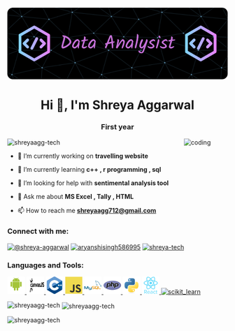 ![logo](https://github.com/shreyaagg-tech/shreya-/blob/main/github-header-image.png)

<h1 align="center">Hi 👋, I'm Shreya Aggarwal</h1>
<h3 align="center">First year</h3>

<img align="right" alt="coding" width=100 border radius=10 src="https://media.tenor.com/6JptszQgCnkAAAAm/text-work.webp">
<p align="left"> <img src="https://komarev.com/ghpvc/?username=shreyaagg-tech&label=Profile%20views&color=0e75b6&style=flat" alt="shreyaagg-tech" /> </p>

- 🔭 I’m currently working on **travelling website**

- 🌱 I’m currently learning **c++ , r programming , sql**

- 🤝 I’m looking for help with **sentimental analysis tool**

- 💬 Ask me about **MS Excel , Tally , HTML**

- 📫 How to reach me **shreyaagg712@gmail.com**

<h3 align="left">Connect with me:</h3>
<p align="left">
<a href="https://codepen.io/@shreya-aggarwal" target="blank"><img align="center" src="https://raw.githubusercontent.com/rahuldkjain/github-profile-readme-generator/master/src/images/icons/Social/codepen.svg" alt="@shreya-aggarwal" height="30" width="40" /></a>
<a href="https://kaggle.com/aryanshisingh586995" target="blank"><img align="center" src="https://raw.githubusercontent.com/rahuldkjain/github-profile-readme-generator/master/src/images/icons/Social/kaggle.svg" alt="aryanshisingh586995" height="30" width="40" /></a>
<a href="https://www.leetcode.com/shreya-tech" target="blank"><img align="center" src="https://raw.githubusercontent.com/rahuldkjain/github-profile-readme-generator/master/src/images/icons/Social/leet-code.svg" alt="shreya-tech" height="30" width="40" /></a>
</p>

<h3 align="left">Languages and Tools:</h3>
<p align="left"> <a href="https://developer.android.com" target="_blank" rel="noreferrer"> <img src="https://raw.githubusercontent.com/devicons/devicon/master/icons/android/android-original-wordmark.svg" alt="android" width="40" height="40"/> </a> <a href="https://canvasjs.com" target="_blank" rel="noreferrer"> <img src="https://raw.githubusercontent.com/Hardik0307/Hardik0307/master/assets/canvasjs-charts.svg" alt="canvasjs" width="40" height="40"/> </a> <a href="https://www.w3schools.com/cpp/" target="_blank" rel="noreferrer"> <img src="https://raw.githubusercontent.com/devicons/devicon/master/icons/cplusplus/cplusplus-original.svg" alt="cplusplus" width="40" height="40"/> </a> <a href="https://developer.mozilla.org/en-US/docs/Web/JavaScript" target="_blank" rel="noreferrer"> <img src="https://raw.githubusercontent.com/devicons/devicon/master/icons/javascript/javascript-original.svg" alt="javascript" width="40" height="40"/> </a> <a href="https://www.mysql.com/" target="_blank" rel="noreferrer"> <img src="https://raw.githubusercontent.com/devicons/devicon/master/icons/mysql/mysql-original-wordmark.svg" alt="mysql" width="40" height="40"/> </a> <a href="https://www.php.net" target="_blank" rel="noreferrer"> <img src="https://raw.githubusercontent.com/devicons/devicon/master/icons/php/php-original.svg" alt="php" width="40" height="40"/> </a> <a href="https://www.python.org" target="_blank" rel="noreferrer"> <img src="https://raw.githubusercontent.com/devicons/devicon/master/icons/python/python-original.svg" alt="python" width="40" height="40"/> </a> <a href="https://reactjs.org/" target="_blank" rel="noreferrer"> <img src="https://raw.githubusercontent.com/devicons/devicon/master/icons/react/react-original-wordmark.svg" alt="react" width="40" height="40"/> </a> <a href="https://scikit-learn.org/" target="_blank" rel="noreferrer"> <img src="https://upload.wikimedia.org/wikipedia/commons/0/05/Scikit_learn_logo_small.svg" alt="scikit_learn" width="40" height="40"/> </a> </p>

<p><img align="left" src="https://github-readme-stats.vercel.app/api/top-langs?username=shreyaagg-tech&show_icons=true&locale=en&layout=compact" alt="shreyaagg-tech" /></p>

<p>&nbsp;<img align="center" src="https://github-readme-stats.vercel.app/api?username=shreyaagg-tech&show_icons=true&locale=en" alt="shreyaagg-tech" /></p>

<p><img align="center" src="https://github-readme-streak-stats.herokuapp.com/?user=shreyaagg-tech&" alt="shreyaagg-tech" /></p>
